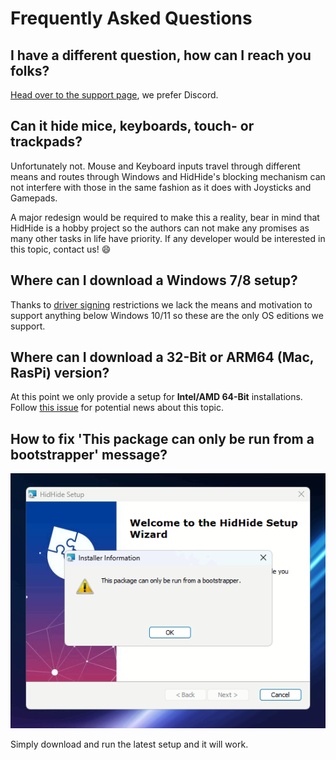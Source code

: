 # Frequently Asked Questions

## I have a different question, how can I reach you folks?

[Head over to the support page](../../Community-Support.md), we prefer Discord.

## Can it hide mice, keyboards, touch- or trackpads?

Unfortunately not. Mouse and Keyboard inputs travel through different means and routes through Windows and HidHide's blocking mechanism can not interfere with those in the same fashion as it does with Joysticks and Gamepads.

A major redesign would be required to make this a reality, bear in mind that HidHide is a hobby project so the authors can not make any promises as many other tasks in life have priority. If any developer would be interested in this topic, contact us! 😄

## Where can I download a Windows 7/8 setup?

Thanks to [driver signing](https://learn.microsoft.com/en-us/windows-hardware/drivers/install/driver-signing) restrictions we lack the means and motivation to support anything below Windows 10/11 so these are the only OS editions we support.

## Where can I download a 32-Bit or ARM64 (Mac, RasPi) version?

At this point we only provide a setup for **Intel/AMD 64-Bit** installations. Follow [this issue](https://github.com/nefarius/HidHide/issues/57) for potential news about this topic.

## How to fix 'This package can only be run from a bootstrapper' message?

![AnyDesk_STmajKjQwQ.png](images/AnyDesk_STmajKjQwQ.png)

Simply download and run the latest setup and it will work.
